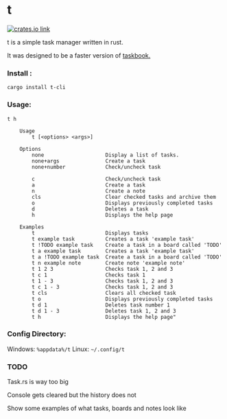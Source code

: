 # t

[<img src="https://img.shields.io/crates/v/t-cli.svg?style=flat-square" alt="crates.io link">](https://crates.io/crates/t-cli)

t is a simple task manager written in rust.

It was designed to be a faster version of [taskbook.](https://github.com/klaussinani/taskbook)

### Install :

```
cargo install t-cli
```

### Usage:

```
t h

    Usage
        t [<options> <args>] 

    Options
        none                    Display a list of tasks.
        none+args               Create a task
        none+number             Check/uncheck task

        c                       Check/uncheck task
        a                       Create a task
        n                       Create a note
        cls                     Clear checked tasks and archive them
        o                       Displays previously completed tasks
        d                       Deletes a task
        h                       Displays the help page

    Examples                     
        t                       Displays tasks
        t example task          Creates a task 'example task'
        t !TODO example task    Create a task in a board called 'TODO'        
        t a example task        Creates a task 'example task'
        t a !TODO example task  Create a task in a board called 'TODO'        
        t n example note        Create note 'example note'
        t 1 2 3                 Checks task 1, 2 and 3
        t c 1                   Checks task 1
        t 1 - 3                 Checks task 1, 2 and 3
        t c 1 - 3               Checks task 1, 2 and 3
        t cls                   Clears all checked task
        t o                     Displays previously completed tasks
        t d 1                   Deletes task number 1
        t d 1 - 3               Deletes task 1, 2 and 3
        t h                     Displays the help page"

```

### Config Directory:

Windows: `%appdata%/t`
Linux: `~/.config/t`

### TODO

Task.rs is way too big

Console gets cleared but the history does not

Show some examples of what tasks, boards and notes look like